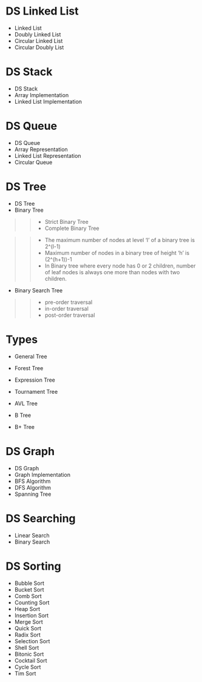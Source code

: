 # DS Linked List
* Linked List
* Doubly Linked List
* Circular Linked List
* Circular Doubly List

# DS Stack
* DS Stack
* Array Implementation
* Linked List Implementation

# DS Queue
* DS Queue
* Array Representation
* Linked List Representation
* Circular Queue

# DS Tree
* DS Tree
* Binary Tree

>> * Strict Binary Tree
>> * Complete Binary Tree

>>  * The maximum number of nodes at level ‘l’ of a binary tree is 2^(l-1)
>>  * Maximum number of nodes in a binary tree of height ‘h’ is (2^(h+1))-1
>>  * In Binary tree where every node has 0 or 2 children, number of leaf nodes is always one more than nodes with two children.

* Binary Search Tree

>> * pre-order traversal
>> * in-order traversal
>> * post-order traversal

# Types
 * General Tree
 * Forest Tree
 * Expression Tree
 * Tournament Tree
 
* AVL Tree
* B Tree
* B+ Tree

# DS Graph
* DS Graph
* Graph Implementation
* BFS Algorithm
* DFS Algorithm
* Spanning Tree

# DS Searching
* Linear Search
* Binary Search

# DS Sorting
* Bubble Sort
* Bucket Sort
* Comb Sort
* Counting Sort
* Heap Sort
* Insertion Sort
* Merge Sort
* Quick Sort
* Radix Sort
* Selection Sort
* Shell Sort
* Bitonic Sort
* Cocktail Sort
* Cycle Sort
* Tim Sort 